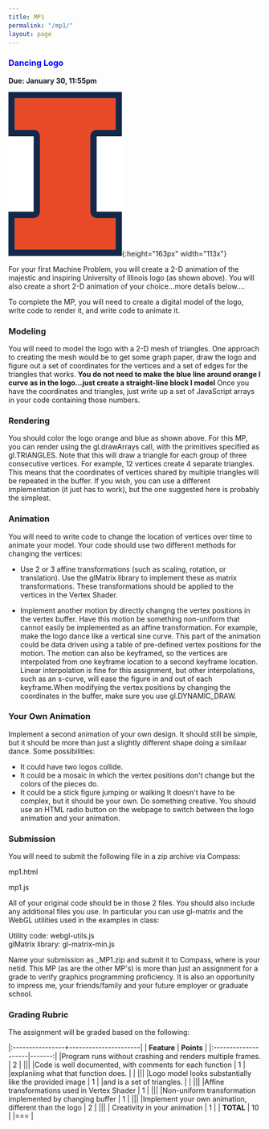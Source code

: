 ```yaml
---
title: MP1
permalink: "/mp1/"
layout: page
---
```


### <span style="color:blue"> Dancing Logo  </span>
**Due: January 30, 11:55pm**

![Logo](/assets/img/logo.png){:height="163px" width="113x"}  

For your first Machine Problem, you will create a 2-D animation of the majestic and inspiring University of Illinois
logo (as shown above). You will also create a short 2-D animation of your choice...more details below....

To complete the MP, you will need to create a digital model of the logo, write code to render it, and write code to animate it.

### Modeling ###
You will need to model the logo with a 2-D mesh of triangles. One approach to creating the mesh would be to get some graph paper, 
draw the logo and figure out a set of coordinates for the vertices and a set of edges for the triangles that works. 
**You do not need to make the blue line around orange I curve as in the logo...just create a straight-line block I model** 
Once you have the coordinates and triangles, just write up a set of JavaScript arrays in your code containing those numbers. 

### Rendering ###
You should color the logo orange and blue as shown above. For this MP, you can render using the gl.drawArrays call,
with the primitives specified as gl.TRIANGLES. Note that this will draw a triangle for each group of three consecutive vertices.
For example, 12 vertices create 4 separate triangles. This means that the coordinates of vertices shared by multiple triangles
will be repeated in the buffer. If you wish, you can use a different implementation (it just has to work), but the one 
suggested here is probably the simplest.

### Animation ###
You will need to write code to change the location of vertices over time to animate your model. Your code should use two different
methods for changing the vertices:

+ Use 2 or 3 affine transformations (such as scaling, rotation, or translation). Use the glMatrix library to implement these as
 matrix transformations. These transformations should be applied to the vertices in the Vertex Shader.
 
+ Implement another motion by directly changng the vertex positions in the vertex buffer. Have this motion be something non-uniform
that cannot easily be implemented as an affine transformation. For example, make the logo dance like a vertical sine curve.
This part of the animation could be data driven using a table of pre-defined vertex positions for the motion.
The motion can also be keyframed, so the vertices are interpolated from one keyframe location to a second keyframe location.
Linear interpolation is fine for this assignment, but other interpolations, such as an s-curve,
will ease the figure in and out of each keyframe.When modifying the vertex positions by changing the coordinates in
the buffer, make sure you use gl.DYNAMIC_DRAW. 

### Your Own Animation ###

Implement a second animation of your own design. It should still be simple, but it should be more than just a slightly different
shape doing a similaar dance. Some possibilities:
+ It could have two logos collide. 
+ It could be a mosaic in which the vertex positions don't change but the colors of the pieces do.
+ It could be a stick figure jumping or walking
It doesn't have to be complex, but it should be your own. Do something creative. You should use an HTML radio button
on the webpage to switch between the logo animation and your animation.

### Submission ###

You will need to submit the following file in a zip archive via Compass:

mp1.html  

mp1.js

All of your original code should be in those 2 files. You should also include any additional files you use. 
In particular you can use gl-matrix and the WebGL utilities used in the examples in class:

Utility code: webgl-utils.js  
glMatrix library: gl-matrix-min.js

Name your submission as <NetID>_MP1.zip and submit it to Compass, where <NetID> is your netid.
This MP (as are the other MP's) is more than just an assignment for a grade to verify graphics programming proficiency.
It is also an opportunity to impress me, your friends/family and your future employer or graduate school. 

### Grading Rubric ###
The assignment will be graded based on the following:

|:----------------+----------------------|
| **Feature**     | **Points** |
|:--------------------|-------:|
|Program runs without crashing and renders multiple frames. | 2     |
|||
|Code is well documented, with comments for each function   | 1     |
|explaniing what that function does.                         |       |
|||
|Logo model looks substantially like the provided image     | 1     |
|and is a set of triangles.                                 |       |
||| 
|Affine transformations  used in Vertex Shader              | 1     | 
|||
|Non-uniform transformation implemented by changing buffer  | 1     |
|||
|Implement your own animation, different than the logo      | 2     |
|||
| Creativity in your animation                              | 1     |
| **TOTAL**	                                                | 10    |
|===
| 
